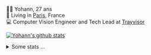 <p>
  👨🏻 <bold>Yohann</bold>, 27 ans<br/>
  💼 Living in <a href="https://www.google.com/maps?q=paris">Paris</a>, France<br/>
  💻 Computer Vision Engineer and Tech Lead at <a href="https://trayvisor.com/">Trayvisor</a><br/>
</p>

<a href="https://github.com/anuraghazra/github-readme-stats"><img align="center" src="https://github-readme-stats-go94hl40s-yohann84l.vercel.app//api?username=yohann84L&show_icons=true&include_all_commits=true" alt="Yohann's github stats" /> </a>


<details>
  <summary>Some stats ...</summary><br/>
  

<!--START_SECTION:waka-->
![Code Time](http://img.shields.io/badge/Code%20Time-148%20hrs%2018%20mins-blue)

![Profile Views](http://img.shields.io/badge/Profile%20Views-0-blue)

**🐱 My GitHub Data** 

> 🏆 1,172 Contributions in the Year 2022
 > 
> 📦 440.5 kB Used in GitHub's Storage 
 > 
> 🚫 Not Opted to Hire
 > 
> 📜 24 Public Repositories 
 > 
> 🔑 21 Private Repositories  
 > 
**I'm an Early 🐤** 

```text
🌞 Morning    311 commits    ███████░░░░░░░░░░░░░░░░░░   31.22% 
🌆 Daytime    567 commits    ██████████████░░░░░░░░░░░   56.93% 
🌃 Evening    117 commits    ███░░░░░░░░░░░░░░░░░░░░░░   11.75% 
🌙 Night      1 commits      ░░░░░░░░░░░░░░░░░░░░░░░░░   0.1%

```
📅 **I'm Most Productive on Thursday** 

```text
Monday       183 commits    ████░░░░░░░░░░░░░░░░░░░░░   18.37% 
Tuesday      167 commits    ████░░░░░░░░░░░░░░░░░░░░░   16.77% 
Wednesday    170 commits    ████░░░░░░░░░░░░░░░░░░░░░   17.07% 
Thursday     229 commits    █████░░░░░░░░░░░░░░░░░░░░   22.99% 
Friday       224 commits    █████░░░░░░░░░░░░░░░░░░░░   22.49% 
Saturday     14 commits     ░░░░░░░░░░░░░░░░░░░░░░░░░   1.41% 
Sunday       9 commits      ░░░░░░░░░░░░░░░░░░░░░░░░░   0.9%

```


📊 **This Week I Spent My Time On** 

```text
⌚︎ Time Zone: Europe/Paris

💬 Programming Languages: 
Python                   9 hrs 5 mins        ████████████░░░░░░░░░░░░░   49.34% 
Jupyter                  6 hrs 13 mins       ████████░░░░░░░░░░░░░░░░░   33.79% 
JavaScript               1 hr 24 mins        ██░░░░░░░░░░░░░░░░░░░░░░░   7.64% 
HTTP Request             39 mins             █░░░░░░░░░░░░░░░░░░░░░░░░   3.57% 
Text                     13 mins             ░░░░░░░░░░░░░░░░░░░░░░░░░   1.22%

🔥 Editors: 
PyCharm                  16 hrs 43 mins      ██████████████████████░░░   90.77% 
WebStorm                 1 hr 25 mins        ██░░░░░░░░░░░░░░░░░░░░░░░   7.75% 
VS Code                  16 mins             ░░░░░░░░░░░░░░░░░░░░░░░░░   1.48%

💻 Operating System: 
Mac                      18 hrs 25 mins      █████████████████████████   100.0%

```

**I Mostly Code in Python** 

```text
Python                   18 repos            ██████████████░░░░░░░░░░░   56.25% 
Java                     6 repos             ████░░░░░░░░░░░░░░░░░░░░░   18.75% 
JavaScript               2 repos             █░░░░░░░░░░░░░░░░░░░░░░░░   6.25% 
R                        2 repos             █░░░░░░░░░░░░░░░░░░░░░░░░   6.25% 
HTML                     1 repo              ░░░░░░░░░░░░░░░░░░░░░░░░░   3.12%

```



 Last Updated on 17/10/2022 02:51:36 UTC
<!--END_SECTION:waka-->
